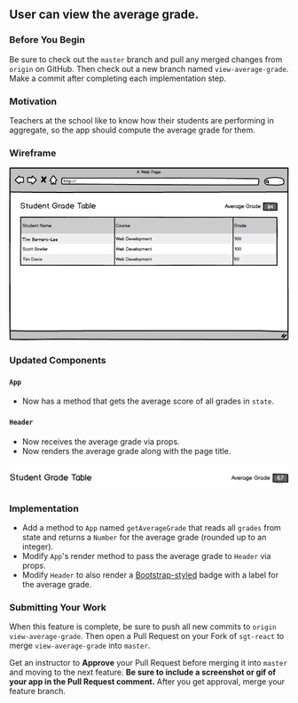 ## User can view the average grade.

### Before You Begin

Be sure to check out the `master` branch and pull any merged changes from `origin` on GitHub. Then check out a new branch named `view-average-grade`. Make a commit after completing each implementation step.

### Motivation

Teachers at the school like to know how their students are performing in aggregate, so the app should compute the average grade for them.

### Wireframe

![View Average Grade](images/view-average-grade.png)

### Updated Components

#### `App`

- Now has a method that gets the average score of all grades in `state`.

#### `Header`

- Now receives the average grade via props.
- Now renders the average grade along with the page title.

![page-header](images/view-average-grade-page-header.png)

### Implementation

- Add a method to `App` named `getAverageGrade` that reads all `grades` from state and returns a `Number` for the average grade (rounded up to an integer).
- Modify `App`'s render method to pass the average grade to `Header` via props.
- Modify `Header` to also render a [Bootstrap-styled](https://getbootstrap.com/docs/4.3/components/badge/) badge with a label for the average grade.

### Submitting Your Work

When this feature is complete, be sure to push all new commits to `origin view-average-grade`. Then open a Pull Request on your Fork of `sgt-react` to merge `view-average-grade` into `master`.

Get an instructor to **Approve** your Pull Request before merging it into `master` and moving to the next feature.  **Be sure to include a screenshot or gif of your app in the Pull Request comment.** After you get approval, merge your feature branch.
